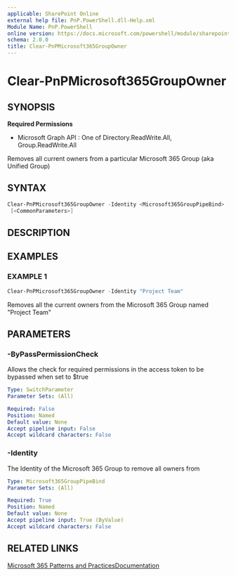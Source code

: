 ```yaml
---
applicable: SharePoint Online
external help file: PnP.PowerShell.dll-Help.xml
Module Name: PnP.PowerShell
online version: https://docs.microsoft.com/powershell/module/sharepoint-pnp/clear-pnpmicrosoft365groupowner
schema: 2.0.0
title: Clear-PnPMicrosoft365GroupOwner
---
```


# Clear-PnPMicrosoft365GroupOwner

## SYNOPSIS

**Required Permissions**

  * Microsoft Graph API : One of Directory.ReadWrite.All, Group.ReadWrite.All

Removes all current owners from a particular Microsoft 365 Group (aka Unified Group)

## SYNTAX

```powershell
Clear-PnPMicrosoft365GroupOwner -Identity <Microsoft365GroupPipeBind> [-ByPassPermissionCheck]
 [<CommonParameters>]
```

## DESCRIPTION

## EXAMPLES

### EXAMPLE 1
```powershell
Clear-PnPMicrosoft365GroupOwner -Identity "Project Team"
```

Removes all the current owners from the Microsoft 365 Group named "Project Team"

## PARAMETERS

### -ByPassPermissionCheck
Allows the check for required permissions in the access token to be bypassed when set to $true

```yaml
Type: SwitchParameter
Parameter Sets: (All)

Required: False
Position: Named
Default value: None
Accept pipeline input: False
Accept wildcard characters: False
```

### -Identity
The Identity of the Microsoft 365 Group to remove all owners from

```yaml
Type: Microsoft365GroupPipeBind
Parameter Sets: (All)

Required: True
Position: Named
Default value: None
Accept pipeline input: True (ByValue)
Accept wildcard characters: False
```

## RELATED LINKS

[Microsoft 365 Patterns and Practices](https://aka.ms/m365pnp)[Documentation](https://docs.microsoft.com/graph/api/group-delete-owners)